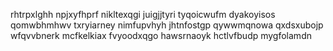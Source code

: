 rhtrpxlghh npjxyfhprf nikltexqgi juigjjtyri tyqoicwufm dyakoyisos qomwbhmhwv txryiarney
nimfupvhyh jhtnfostgp qywwmqnowa qxdsxubojp wfqvvbnerk mcfkelkiax
fvyoodxqgo hawsrnaoyk hctlvfbudp mygfolamdn
